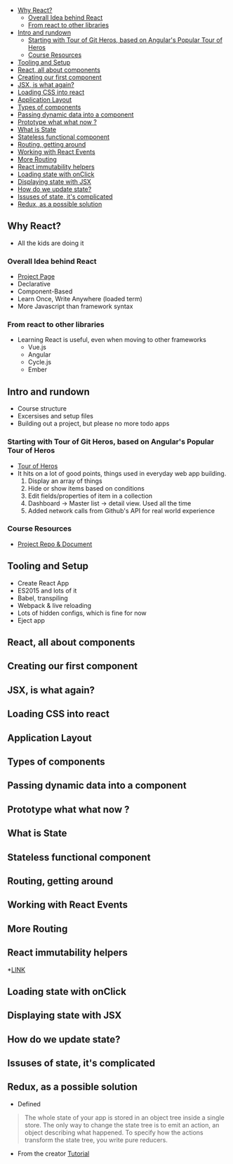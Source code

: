 <!-- TOC depthFrom:2 -->

- [Why React?](#why-react)
  - [Overall Idea behind React](#overall-idea-behind-react)
  - [From react to other libraries](#from-react-to-other-libraries)
- [Intro and rundown](#intro-and-rundown)
  - [Starting with Tour of Git Heros, based on Angular's Popular Tour of Heros](#starting-with-tour-of-git-heros-based-on-angulars-popular-tour-of-heros)
  - [Course Resources](#course-resources)
- [Tooling and Setup](#tooling-and-setup)
- [React, all about components](#react-all-about-components)
- [Creating our first component](#creating-our-first-component)
- [JSX, is what again?](#jsx-is-what-again)
- [Loading CSS into react](#loading-css-into-react)
- [Application Layout](#application-layout)
- [Types of components](#types-of-components)
- [Passing dynamic data into a component](#passing-dynamic-data-into-a-component)
- [Prototype what what now ?](#prototype-what-what-now-)
- [What is State](#what-is-state)
- [Stateless functional component](#stateless-functional-component)
- [Routing, getting around](#routing-getting-around)
- [Working with React Events](#working-with-react-events)
- [More Routing](#more-routing)
- [React immutability helpers](#react-immutability-helpers)
- [Loading state with onClick](#loading-state-with-onclick)
- [Displaying state with JSX](#displaying-state-with-jsx)
- [How do we update state?](#how-do-we-update-state)
- [Issuses of state, it's complicated](#issuses-of-state-its-complicated)
- [Redux, as a possible solution](#redux-as-a-possible-solution)

<!-- /TOC -->

## Why React?
  * All the kids are doing it
### Overall Idea behind React
  * [Project Page](https://facebook.github.io/react/)
  * Declarative
  * Component-Based
  * Learn Once, Write Anywhere (loaded term)
  * More Javascript than framework syntax
  
### From react to other libraries
  * Learning React is useful, even when moving to other frameworks
    * Vue.js
    * Angular
    * Cycle.js
    * Ember

## Intro and rundown
  * Course structure
  * Excersises and setup files
  * Building out a project, but please no more todo apps
### Starting with Tour of Git Heros, based on Angular's Popular Tour of Heros
  * [Tour of Heros](https://angular.io/tutorial)
  * It hits on a lot of good points, things used in everyday web app building. 
    1. Display an array of things
    2. Hide or show items based on conditions
    3. Edit fields/properties of item in a collection
    4. Dashboard -> Master list -> detail view. Used all the time
    5. Added network calls from Github's API for real world experience
### Course Resources
  * [Project Repo & Document]()

## Tooling and Setup
  * Create React App
  * ES2015 and lots of it
  * Babel, transpiling
  * Webpack & live reloading
  * Lots of hidden configs, which is fine for now
  * Eject app


## React, all about components

## Creating our first component

## JSX, is what again?

## Loading CSS into react

## Application Layout

## Types of components

## Passing dynamic data into a component

## Prototype what what now ?

## What is State

## Stateless functional component 

## Routing, getting around

## Working with React Events

## More Routing 

## React immutability helpers
  *[LINK](https://facebook.github.io/react/docs/update.html)

## Loading state with onClick

## Displaying state with JSX

## How do we update state?

## Issuses of state, it's complicated

## Redux, as a possible solution
  * Defined
  > The whole state of your app is stored in an object tree inside a single store.
  > The only way to change the state tree is to emit an action, an object describing what happened.
  > To specify how the actions transform the state tree, you write pure reducers.
  * From the creator [Tutorial](https://egghead.io/series/getting-started-with-redux)




